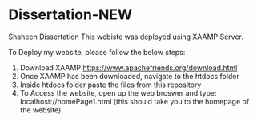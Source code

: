 # Dissertation-NEW
Shaheen Dissertation
This webiste was deployed using XAAMP Server. 

To Deploy my website, please follow the below steps:
1) Download XAAMP https://www.apachefriends.org/download.html
2) Once XAAMP has been downloaded, navigate to the htdocs folder
3) Inside htdocs folder paste the files from this repository
4) To Access the website, open up the web broswer and type: localhost://homePage1.html (this should take you to the homepage of the website)
